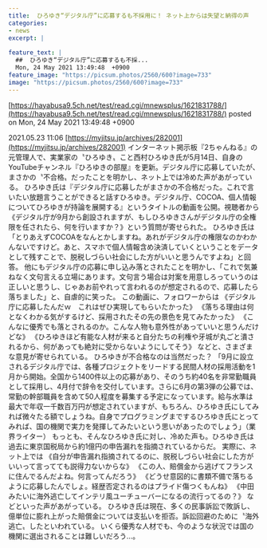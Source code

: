 ```yaml
---
title:  ひろゆき“デジタル庁”に応募するも不採用に！ ネット上からは失望と納得の声  
categories:
- news
excerpt: |
  
feature_text: |
  ##  ひろゆき“デジタル庁”に応募するも不採...
  Mon, 24 May 2021 13:49:48  +0900
feature_image: "https://picsum.photos/2560/600?image=733"
image: "https://picsum.photos/2560/600?image=733"
---
```


[https://hayabusa9.5ch.net/test/read.cgi/mnewsplus/1621831788/](https://hayabusa9.5ch.net/test/read.cgi/mnewsplus/1621831788/)
posted on Mon, 24 May 2021 13:49:48  +0900

<!--more-->

2021.05.23 11:06 [https://myjitsu.jp/archives/282001](https://myjitsu.jp/archives/282001) インターネット掲示板『2ちゃんねる』の元管理人で、実業家の〝ひろゆき〟こと西村ひろゆき氏が5月14日、自身のYouTubeチャンネル『ひろゆきの部屋』を更新。デジタル庁に応募していたが、まさかの〝不合格〟だったことを明かし、ネット上では冷めた声があがっている。 ひろゆき氏は『デジタル庁に応募したがまさかの不合格だった。これで言いたい放題言うことができると話すひろゆき。デジタル庁、COCOA、個人情報についてひろゆきが持論を展開する』というタイトルの動画を公開。視聴者から《デジタル庁が9月から創設されますが、もしひろゆきさんがデジタル庁の全権限を任されたら、何を行いますか？》という質問が寄せられた。 ひろゆき氏は「とりあえずCOCOAをなんとかしますね。あれがデジタル庁の権限なのかわかんないですけど。あと、スマホで個人情報含め決済していくということをデータとして残すことで、脱税しづらい社会にした方がいいと思うんですよね」と回答。 他にもデジタル庁の応募に申し込み落とされたことを明かし、「これで気兼ねなく文句言える立場にあります。文句言う場合は対案を用意しろっていうのは正しいと思うし、じゃあお前やれって言われるのが想定されるので、応募したら落ちました」と、自虐的に笑った。 この動画に、フォロワーからは 《デジタル庁に応募したんだｗ　これはぜひ実現してもらいたかった》 《落ちる理由は何となくわかる気がするけど、採用されたその先の景色を見てみたかった》 《こんなに優秀でも落とされるのか。こんな人物も意外性があっていいと思うんだけどな》 《ひろゆきほど有能な人材が来ると自分たちの利権や牙城が丸ごと潰されるから、何があっても絶対に受からないようにしてそう》 などと、さまざまな意見が寄せられている。 ひろゆきが不合格なのは当然だった？ 「9月に設立されるデジタル庁では、各種プロジェクトをリードする民間人材の採用活動を1月から開始。全国から1400件以上の応募があり、そのうち約40名を非常勤職員として採用し、4月付で辞令を交付しています。さらに6月の第3弾の公募では、常勤の幹部職員を含めて50人程度を募集する予定になっています。給与水準は最大で年収一千数百万円が想定されていますが、もちろん、ひろゆき氏にしてみれば微々たる額でしょうね。自身でプログラミングまでするひろゆき氏にとってみれば、国の機関で実力を発揮してみたいという思いがあったのでしょう」（業界ライター） もっとも、そんなひろゆき氏に対し、冷めた声も。ひろゆき氏は過去に東京国税局から約1億円の申告漏れを指摘されているからだ。 実際に、ネット上では 《自分が申告漏れ指摘されてるのに、脱税しづらい社会にした方がいいって言ってても説得力ないからな》 《この人、賠償金から逃げてフランスに住んでるんだよね。何言ってんだろう》 《どうせ意図的に書類不備で落ちるように応募したんでしょ。経歴否定されるのはプライド傷つくもんね》 《中田みたいに海外逃亡してインテリ風ユーチューバーになるの流行ってるの？》 などといった声があがっている。 ひろゆき氏は現在、多くの民事訴訟で敗訴し、億単位に膨れ上がった賠償金については支払いを拒否。訴訟回避のために〝海外逃亡〟したといわれている。 いくら優秀な人材でも、今のような状況では国の機関に選出されることは難しいだろう…。
